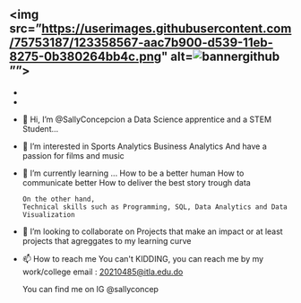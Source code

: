 <img src=”https://userimages.githubusercontent.com/75753187/123358567-aac7b900-d539-11eb-8275-0b380264bb4c.png" alt=![bannergithub](https://user-images.githubusercontent.com/105683499/168724311-b06a5f58-797d-4db7-95af-3f1d7d0b4389.jpg)
””>
- 
- 
- 
- 👋 Hi, I’m @SallyConcepcion a Data Science apprentice and a STEM Student...
- 👀 I’m interested in 
      Sports Analytics
      Business Analytics
      And have a passion for films and music
                                                                                                               
- 🌱 I’m currently learning ...
      How to be a better human
      How to communicate better
      How to deliver the best story trough data
    
      On the other hand,
      Technical skills such as Programming, SQL, Data Analytics and Data Visualization

- 💞️ I’m looking to collaborate on
      Projects that make an impact or at least projects that agreggates to my learning curve
                                                                                                               
- 📫 How to reach me
      You can't
      KIDDING, you can reach me by my work/college email : 20210485@itla.edu.do
                                                                                                               
     You can find me on IG @sallyconcep

<!---
SallyConcepcion/SallyConcepcion is a ✨ special ✨ repository because its `README.md` (this file) appears on your GitHub profile.
You can click the Preview link to take a look at your changes.
--->
